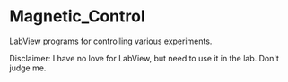 # Magnetic_Control
LabView programs for controlling various experiments.

Disclaimer: I have no love for LabView, but need to use it in the lab. Don't judge me.
